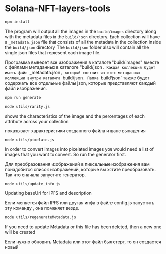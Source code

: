 # Solana-NFT-layers-tools

```sh
npm install
```
The program will output all the images in the `build/images` directory along with the metadata files in the `build/json` directory. Each collection will have a `_metadata.json` file that consists of all the metadata in the collection inside the `build/json` directory. The `build/json` folder also will contain all the single json files that represent each image file. 


Программа выведет все изображения в каталоге "build/images" вместе с файлами метаданных в каталоге "build/json`. Каждая коллекция будет иметь файл `_metadata.json`, который состоит из всех метаданных коллекции внутри каталога `build/json`. Папка `build/json` также будет содержать все отдельные файлы json, которые представляют каждый файл изображения.

```sh
npm run generate
```

```sh
node utils/rarity.js  
```
shows the characteristics of the image and the percentages of each attribute across your collection 


показывает характеристики созданного файла и шанс выпадения 


```sh
node utils/pixelate.js
```
In order to convert images into pixelated images you would need a list of images that you want to convert. So run the generator first.

Для преобразования изображений в пиксельные изображения вам понадобится список изображений, которые вы хотите преобразовать. Так что сначала запустите генератор.


```sh
node utils/update_info.js  
```
Updating baseUri for IPFS and description 

Если меняется файл IPFS или другая инфа в файле config.js запустить эту команду , она поменяет везде. 


```sh
node utils/regenerateMetadata.js 
```
If you need to update Metadata or this file has been deleted, then a new one will be created

Если нужно обновить Metadata или этот файл был стерт, то он создастся новый


